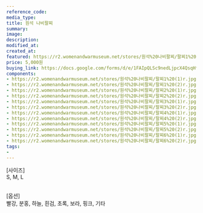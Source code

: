 ```yaml
---
reference_code:
media_type:
title: 원석 나비팔찌
summary:
image:
description:
modified_at:
created_at:
featured: https://r2.womenandwarmuseum.net/stores/원석%20나비팔찌/팔찌1%20(1)r.jpg
price: 5,000원
buying_link: https://docs.google.com/forms/d/e/1FAIpQLSc9nedLjpcX4QsqHfsDClSUvnY_z8JjKZMrkfDJmnqozNUliA/viewform
components:
- https://r2.womenandwarmuseum.net/stores/원석%20나비팔찌/팔찌1%20(1)r.jpg
- https://r2.womenandwarmuseum.net/stores/원석%20나비팔찌/팔찌1%20(2)r.jpg
- https://r2.womenandwarmuseum.net/stores/원석%20나비팔찌/팔찌2%20(1)r.jpg
- https://r2.womenandwarmuseum.net/stores/원석%20나비팔찌/팔찌2%20(2)r.jpg
- https://r2.womenandwarmuseum.net/stores/원석%20나비팔찌/팔찌3%20(1)r.jpg
- https://r2.womenandwarmuseum.net/stores/원석%20나비팔찌/팔찌3%20(2)r.jpg
- https://r2.womenandwarmuseum.net/stores/원석%20나비팔찌/팔찌4%20(1)r.jpg
- https://r2.womenandwarmuseum.net/stores/원석%20나비팔찌/팔찌4%20(2)r.jpg
- https://r2.womenandwarmuseum.net/stores/원석%20나비팔찌/팔찌5%20(1)r.jpg
- https://r2.womenandwarmuseum.net/stores/원석%20나비팔찌/팔찌5%20(2)r.jpg
- https://r2.womenandwarmuseum.net/stores/원석%20나비팔찌/팔찌6%20(1)r.jpg
- https://r2.womenandwarmuseum.net/stores/원석%20나비팔찌/팔찌6%20(2)r.jpg
tags:
-
---
```

[사이즈]\
S, M, L

\
[옵션]\
빨강, 분홍, 하늘, 흰검, 초록, 보라, 핑크, 기타

